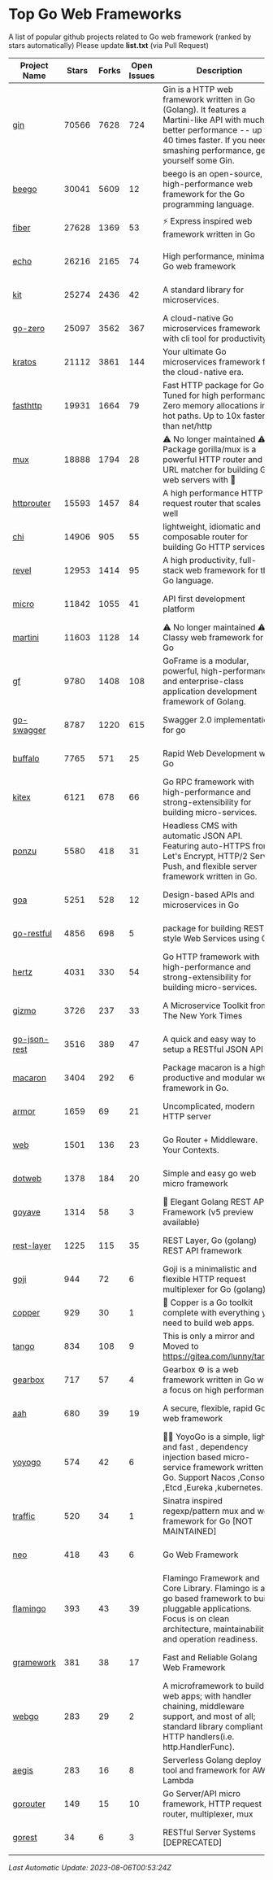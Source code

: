 # Top Go Web Frameworks
A list of popular github projects related to Go web framework (ranked by stars automatically)
Please update **list.txt** (via Pull Request)

| Project Name | Stars | Forks | Open Issues | Description | Last Commit |
| ------------ | ----- | ----- | ----------- | ----------- | ----------- |
| [gin](https://github.com/gin-gonic/gin) | 70566 | 7628 | 724 | Gin is a HTTP web framework written in Go (Golang). It features a Martini-like API with much better performance -- up to 40 times faster. If you need smashing performance, get yourself some Gin. | 2023-08-04 02:58:46 |
| [beego](https://github.com/beego/beego) | 30041 | 5609 | 12 | beego is an open-source, high-performance web framework for the Go programming language. | 2023-07-31 15:08:36 |
| [fiber](https://github.com/gofiber/fiber) | 27628 | 1369 | 53 | ⚡️ Express inspired web framework written in Go | 2023-07-26 11:27:45 |
| [echo](https://github.com/labstack/echo) | 26216 | 2165 | 74 | High performance, minimalist Go web framework | 2023-07-22 20:47:35 |
| [kit](https://github.com/go-kit/kit) | 25274 | 2436 | 42 | A standard library for microservices. | 2023-05-29 21:23:33 |
| [go-zero](https://github.com/zeromicro/go-zero) | 25097 | 3562 | 367 | A cloud-native Go microservices framework with cli tool for productivity. | 2023-08-05 16:19:00 |
| [kratos](https://github.com/go-kratos/kratos) | 21112 | 3861 | 144 | Your ultimate Go microservices framework for the cloud-native era. | 2023-08-04 03:28:04 |
| [fasthttp](https://github.com/valyala/fasthttp) | 19931 | 1664 | 79 | Fast HTTP package for Go. Tuned for high performance. Zero memory allocations in hot paths. Up to 10x faster than net/http | 2023-07-21 07:55:22 |
| [mux](https://github.com/gorilla/mux) | 18888 | 1794 | 28 | ⚠️ No longer maintained ⚠️  Package gorilla/mux is a powerful HTTP router and URL matcher for building Go web servers with 🦍 | 2023-07-31 01:44:28 |
| [httprouter](https://github.com/julienschmidt/httprouter) | 15593 | 1457 | 84 | A high performance HTTP request router that scales well | 2022-06-03 15:51:59 |
| [chi](https://github.com/go-chi/chi) | 14906 | 905 | 55 | lightweight, idiomatic and composable router for building Go HTTP services | 2023-07-13 16:01:44 |
| [revel](https://github.com/revel/revel) | 12953 | 1414 | 95 | A high productivity, full-stack web framework for the Go language. | 2022-04-12 20:53:30 |
| [micro](https://github.com/micro/micro) | 11842 | 1055 | 41 | API first development platform | 2023-07-28 18:28:23 |
| [martini](https://github.com/go-martini/martini) | 11603 | 1128 | 14 | ⚠️ No longer maintained ⚠️  Classy web framework for Go | 2017-01-21 21:58:54 |
| [gf](https://github.com/gogf/gf) | 9780 | 1408 | 108 | GoFrame is a modular, powerful, high-performance and enterprise-class application development framework of Golang.  | 2023-08-03 13:14:48 |
| [go-swagger](https://github.com/go-swagger/go-swagger) | 8787 | 1220 | 615 | Swagger 2.0 implementation for go | 2023-07-24 18:20:14 |
| [buffalo](https://github.com/gobuffalo/buffalo) | 7765 | 571 | 25 | Rapid Web Development w/ Go | 2023-01-26 15:34:17 |
| [kitex](https://github.com/cloudwego/kitex) | 6121 | 678 | 66 | Go RPC framework with high-performance and strong-extensibility for building micro-services. | 2023-08-04 09:39:53 |
| [ponzu](https://github.com/ponzu-cms/ponzu) | 5580 | 418 | 31 | Headless CMS with automatic JSON API. Featuring auto-HTTPS from Let's Encrypt, HTTP/2 Server Push, and flexible server framework written in Go. | 2020-01-02 00:14:32 |
| [goa](https://github.com/goadesign/goa) | 5251 | 528 | 12 | Design-based APIs and microservices in Go | 2023-08-02 15:47:16 |
| [go-restful](https://github.com/emicklei/go-restful) | 4856 | 698 | 5 | package for building REST-style Web Services using Go | 2023-08-05 19:21:02 |
| [hertz](https://github.com/cloudwego/hertz) | 4031 | 330 | 54 | Go HTTP framework with high-performance and strong-extensibility for building micro-services. | 2023-08-04 07:08:08 |
| [gizmo](https://github.com/nytimes/gizmo) | 3726 | 237 | 33 | A Microservice Toolkit from The New York Times | 2021-04-30 15:27:05 |
| [go-json-rest](https://github.com/ant0ine/go-json-rest) | 3516 | 389 | 47 | A quick and easy way to setup a RESTful JSON API | 2017-09-13 04:12:08 |
| [macaron](https://github.com/go-macaron/macaron) | 3404 | 292 | 6 | Package macaron is a high productive and modular web framework in Go. | 2023-07-10 01:15:06 |
| [armor](https://github.com/labstack/armor) | 1659 | 69 | 21 | Uncomplicated, modern HTTP server | 2019-08-03 18:10:09 |
| [web](https://github.com/gocraft/web) | 1501 | 136 | 23 | Go Router + Middleware. Your Contexts. | 2019-02-07 15:06:52 |
| [dotweb](https://github.com/devfeel/dotweb) | 1378 | 184 | 20 | Simple and easy go web micro framework | 2023-04-15 08:06:03 |
| [goyave](https://github.com/go-goyave/goyave) | 1314 | 58 | 3 | 🍐 Elegant Golang REST API Framework (v5 preview available) | 2023-06-09 14:22:05 |
| [rest-layer](https://github.com/rs/rest-layer) | 1225 | 115 | 35 | REST Layer, Go (golang) REST API framework | 2021-09-30 23:58:01 |
| [goji](https://github.com/goji/goji) | 944 | 72 | 6 | Goji is a minimalistic and flexible HTTP request multiplexer for Go (golang) | 2019-01-26 23:58:29 |
| [copper](https://github.com/gocopper/copper) | 929 | 30 | 1 | 🚀‏‏‎    ‎‏‏‎‏‏‎‎‎‎‎‎Copper is a Go toolkit complete with everything you need to build web apps. | 2023-08-03 05:22:37 |
| [tango](https://github.com/lunny/tango) | 834 | 108 | 9 | This is only a mirror and Moved to https://gitea.com/lunny/tango | 2019-05-17 03:31:10 |
| [gearbox](https://github.com/gogearbox/gearbox) | 717 | 57 | 4 | Gearbox :gear: is a web framework written in Go with a focus on high performance | 2022-09-21 00:20:37 |
| [aah](https://github.com/go-aah/aah) | 680 | 39 | 19 | A secure, flexible, rapid Go web framework | 2020-09-02 02:31:20 |
| [yoyogo](https://github.com/yoyofx/yoyogo) | 574 | 42 | 6 | 🦄🌈 YoyoGo is a simple, light and fast , dependency injection based micro-service framework written in Go. Support Nacos ,Consoul ,Etcd ,Eureka ,kubernetes. | 2023-05-06 03:13:09 |
| [traffic](https://github.com/gravityblast/traffic) | 520 | 34 | 1 | Sinatra inspired regexp/pattern mux and web framework for Go [NOT MAINTAINED] | 2015-11-26 21:31:07 |
| [neo](https://github.com/ivpusic/neo) | 418 | 43 | 6 | Go Web Framework | 2017-08-14 23:54:31 |
| [flamingo](https://github.com/i-love-flamingo/flamingo) | 393 | 43 | 39 | Flamingo Framework and Core Library. Flamingo is a go based framework to build pluggable applications. Focus is on clean architecture, maintainability and operation readiness. | 2023-08-03 13:43:04 |
| [gramework](https://github.com/gramework/gramework) | 381 | 38 | 17 | Fast and Reliable Golang Web Framework | 2023-01-24 23:49:42 |
| [webgo](https://github.com/bnkamalesh/webgo) | 283 | 29 | 2 | A microframework to build web apps; with handler chaining, middleware support, and most of all; standard library compliant HTTP handlers(i.e. http.HandlerFunc). | 2023-03-08 16:03:21 |
| [aegis](https://github.com/tmaiaroto/aegis) | 283 | 16 | 8 | Serverless Golang deploy tool and framework for AWS Lambda | 2019-07-28 17:59:41 |
| [gorouter](https://github.com/vardius/gorouter) | 149 | 15 | 10 | Go Server/API micro framework, HTTP request router, multiplexer, mux | 2022-10-28 23:16:55 |
| [gorest](https://github.com/tideland/gorest) | 34 | 6 | 3 | RESTful Server Systems [DEPRECATED] | 2017-11-10 13:00:37 |

*Last Automatic Update: 2023-08-06T00:53:24Z*